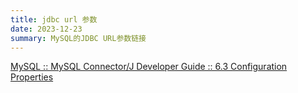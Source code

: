 ```yaml
---
title: jdbc url 参数
date: 2023-12-23
summary: MySQL的JDBC URL参数链接
---
```

[MySQL :: MySQL Connector/J Developer Guide :: 6.3 Configuration Properties](https://dev.mysql.com/doc/connector-j/en/connector-j-reference-configuration-properties.html)